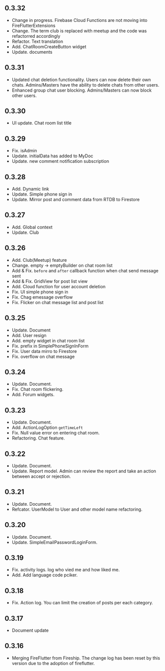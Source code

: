## 0.3.32
- Change in progress. Firebase Cloud Functions are not moving into FireFlutterExtensions
- Change. The term club is replaced with meetup and the code was refactorred accordingly
- Refactor. Text translation
- Add. ChatRoomCreateButton widget
- Update. documents


## 0.3.31

- Updated chat deletion functionality. Users can now delete their own chats. Admins/Masters have the ability to delete chats from other users.
- Enhanced group chat user blocking. Admins/Masters can now block other users.

## 0.3.30

- UI update. Chat room list title


## 0.3.29

- Fix. isAdmin
- Update. initialData has added to MyDoc
- Update. new comment notification subscription


## 0.3.28

- Add. Dynamic link
- Update. Simple phone sign in
- Update. Mirror post and comment data from RTDB to Firestore


## 0.3.27

* Add. Global context
* Update. Club


## 0.3.26

* Add. Club(Meetup) feature
* Change. empty -> emptyBuilder on chat room list
* Add & Fix. `before` and `after` callback function when chat send message sent
* Add & Fix. GridView for post list view
* Add. Cloud function for user account deletion
* Fix. UI simple phone sign in
* Fix. Chag emessage overflow
* Fix. Flicker on chat message list and post list


## 0.3.25

* Update. Document
* Add. User resign
* Add. empty widget in chat room list
* Fix. prefix in SimplePhoneSignInForm
* Fix. User data mirro to Firestore
* Fix. overflow on chat message



## 0.3.24

* Update. Document.
* Fix. Chat room flickering.
* Add. Forum widgets.


## 0.3.23

* Update. Document.
* Add. ActionLogOption `getTimeLeft`
* Fix. Null value error on entering chat room.
* Refactoring. Chat feature.


## 0.3.22

* Update. Document.
* Update. Report model. Admin can review the report and take an action between accept or rejection.


## 0.3.21

* Update. Document.
* Refcator. UserModel to User and other model name refactoring.


## 0.3.20

* Update. Document.
* Update. SimpleEmailPasswordLoginForm.


## 0.3.19

* Fix. activity logs. log who vied me and how liked me.
* Add. Add language code pciker.

## 0.3.18

* Fix. Action log. You can limit the creation of posts per each category.


## 0.3.17

* Document update

## 0.3.16

* Merging FireFlutter from Fireship. The change log has been reset by this version due to the adoption of fireflutter.
